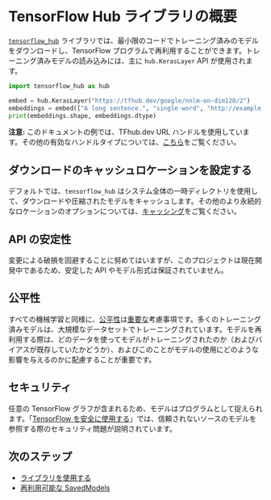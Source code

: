 # TensorFlow Hub ライブラリの概要

[`tensorflow_hub`](https://github.com/tensorflow/hub) ライブラリでは、最小限のコードでトレーニング済みのモデルをダウンロードし、TensorFlow プログラムで再利用することができます。トレーニング済みモデルの読み込みには、主に `hub.KerasLayer` API が使用されます。

```python
import tensorflow_hub as hub

embed = hub.KerasLayer("https://tfhub.dev/google/nnlm-en-dim128/2")
embeddings = embed(["A long sentence.", "single-word", "http://example.com"])
print(embeddings.shape, embeddings.dtype)
```

**注意:** このドキュメントの例では、TFhub.dev URL ハンドルを使用しています。その他の有効なハンドルタイプについては、[こちら](tf2_saved_model.md#model_handles)をご覧ください。

## ダウンロードのキャッシュロケーションを設定する

デフォルトでは、`tensorflow_hub` はシステム全体の一時ディレクトリを使用して、ダウンロードや圧縮されたモデルをキャッシュします。その他のより永続的なロケーションのオプションについては、[キャッシング](caching.md)をご覧ください。

## API の安定性

変更による破損を回避することに努めてはいますが、このプロジェクトは現在開発中であるため、安定した API やモデル形式は保証されていません。

## 公平性

すべての機械学習と同様に、[公平性](http://ml-fairness.com)は[重要な](https://research.googleblog.com/2016/10/equality-of-opportunity-in-machine.html)考慮事項です。多くのトレーニング済みモデルは、大規模なデータセットでトレーニングされています。モデルを再利用する際は、どのデータを使ってモデルがトレーニングされたのか（およびバイアスが既存していたかどうか）、およびこのことがモデルの使用にどのような影響を与えるのかに配慮することが重要です。

## セキュリティ

任意の TensorFlow グラフが含まれるため、モデルはプログラムとして捉えられます。「[TensorFlow を安全に使用する](https://github.com/tensorflow/tensorflow/blob/master/SECURITY.md)」では、信頼されないソースのモデルを参照する際のセキュリティ問題が説明されています。

## 次のステップ

- [ライブラリを使用する](tf2_saved_model.md)
- [再利用可能な SavedModels](reusable_saved_models.md)
